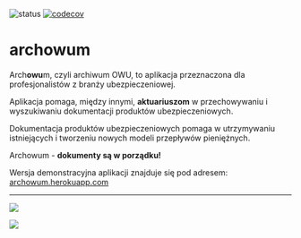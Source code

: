 ![status](https://github.com/zchmielewska/archowum/actions/workflows/ci.yml/badge.svg)
[![codecov](https://codecov.io/gh/zchmielewska/optyjaciel/branch/main/graph/badge.svg)](https://codecov.io/gh/zchmielewska/optyjaciel)

# archowum

Arch**owu**m, czyli archiwum OWU, to aplikacja przeznaczona dla profesjonalistów z branży ubezpieczeniowej.

Aplikacja pomaga, między innymi, **aktuariuszom** w przechowywaniu i wyszukiwaniu dokumentacji produktów ubezpieczeniowych.

Dokumentacja produktów ubezpieczeniowych pomaga w utrzymywaniu istniejących i tworzeniu nowych modeli przepływów pieniężnych.

Archowum - **dokumenty są w porządku!**

Wersja demonstracyjna aplikacji znajduje się pod adresem: [archowum.herokuapp.com](https://archowum.herokuapp.com/)

---

[<img src="https://user-images.githubusercontent.com/4399111/146975307-770f2b1a-5280-4357-9cfb-71a59d7c65a3.png">](https://archowum.herokuapp.com/)


[<img src="https://user-images.githubusercontent.com/4399111/146975324-6505dbe4-d2cc-4b49-9765-58f457460614.png">](https://archowum.herokuapp.com/)
